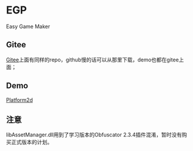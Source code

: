 # EGP
 Easy Game Maker

## Gitee

[Gitee](https://gitee.com/penglai/EGP)上面有同样的repo，github慢的话可以从那里下载，demo也都在gitee上面；

## Demo

[Platform2d](https://gitee.com/penglai/EGP_Unity_Platform2D)

## 注意
libAssetManager.dll用到了学习版本的Obfuscator 2.3.4插件混淆，暂时没有购买正式版本的计划。
